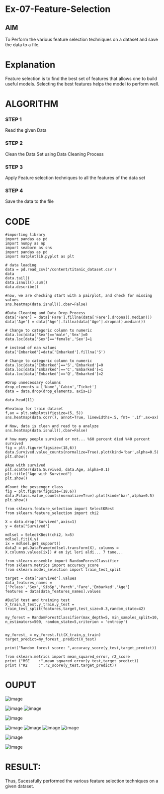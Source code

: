 # Ex-07-Feature-Selection
## AIM
To Perform the various feature selection techniques on a dataset and save the data to a file. 

# Explanation
Feature selection is to find the best set of features that allows one to build useful models.
Selecting the best features helps the model to perform well. 

# ALGORITHM
### STEP 1
Read the given Data
### STEP 2
Clean the Data Set using Data Cleaning Process
### STEP 3
Apply Feature selection techniques to all the features of the data set
### STEP 4
Save the data to the file
# CODE
```
#importing library
import pandas as pd
import numpy as np
import seaborn as sns
import pandas as pd
import matplotlib.pyplot as plt

# data loading
data = pd.read_csv('/content/titanic_dataset.csv')
data
data.tail()
data.isnull().sum()
data.describe()

#now, we are checking start with a pairplot, and check for missing values
sns.heatmap(data.isnull(),cbar=False)

#Data Cleaning and Data Drop Process
data['Fare'] = data['Fare'].fillna(data['Fare'].dropna().median())
data['Age'] = data['Age'].fillna(data['Age'].dropna().median())

# Change to categoric column to numeric
data.loc[data['Sex']=='male','Sex']=0
data.loc[data['Sex']=='female','Sex']=1

# instead of nan values
data['Embarked']=data['Embarked'].fillna('S')

# Change to categoric column to numeric
data.loc[data['Embarked']=='S','Embarked']=0
data.loc[data['Embarked']=='C','Embarked']=1
data.loc[data['Embarked']=='Q','Embarked']=2

#Drop unnecessary columns
drop_elements = ['Name','Cabin','Ticket']
data = data.drop(drop_elements, axis=1)

data.head(11)

#heatmap for train dataset
f,ax = plt.subplots(figsize=(5, 5))
sns.heatmap(data.corr(), annot=True, linewidths=.5, fmt= '.1f',ax=ax)

# Now, data is clean and read to a analyze
sns.heatmap(data.isnull(),cbar=False)

# how many people survived or not... %60 percent died %40 percent survived
fig = plt.figure(figsize=(18,6))
data.Survived.value_counts(normalize=True).plot(kind='bar',alpha=0.5)
plt.show()

#Age with survived
plt.scatter(data.Survived, data.Age, alpha=0.1)
plt.title("Age with Survived")
plt.show()

#Count the pessenger class
fig = plt.figure(figsize=(18,6))
data.Pclass.value_counts(normalize=True).plot(kind='bar',alpha=0.5)
plt.show()

from sklearn.feature_selection import SelectKBest
from sklearn.feature_selection import chi2

X = data.drop("Survived",axis=1)
y = data["Survived"]

mdlsel = SelectKBest(chi2, k=5)
mdlsel.fit(X,y)
ix = mdlsel.get_support()
data2 = pd.DataFrame(mdlsel.transform(X), columns = X.columns.values[ix]) # en iyi leri aldi... 7 tane...

from sklearn.ensemble import RandomForestClassifier
from sklearn.metrics import accuracy_score
from sklearn.model_selection import train_test_split

target = data['Survived'].values
data_features_names = ['Pclass','Sex','SibSp','Parch','Fare','Embarked','Age']
features = data[data_features_names].values

#Build test and training test
X_train,X_test,y_train,y_test = train_test_split(features,target,test_size=0.3,random_state=42)

my_forest = RandomForestClassifier(max_depth=5, min_samples_split=10, n_estimators=500, random_state=5,criterion = 'entropy')


my_forest_ = my_forest.fit(X_train,y_train)
target_predict=my_forest_.predict(X_test)

print("Random forest score: ",accuracy_score(y_test,target_predict))

from sklearn.metrics import mean_squared_error, r2_score
print ("MSE    :",mean_squared_error(y_test,target_predict))
print ("R2     :",r2_score(y_test,target_predict))
```

# OUPUT
![image](https://github.com/SandhiyaR1/Ex-07-Feature-Selection/assets/113497571/c0a3e653-d47a-4755-a7e9-e8380d28a240)

![image](https://github.com/SandhiyaR1/Ex-07-Feature-Selection/assets/113497571/4b69f223-17e5-4f78-966d-d25b78b350f4)
![image](https://github.com/SandhiyaR1/Ex-07-Feature-Selection/assets/113497571/f94bd23a-5158-497d-a078-8b38e485742f)

![image](https://github.com/SandhiyaR1/Ex-07-Feature-Selection/assets/113497571/0d3315ac-6ef6-43fc-b7c8-1bef23b1973d)

![image](https://github.com/SandhiyaR1/Ex-07-Feature-Selection/assets/113497571/7b7c5622-5a81-4967-9cb7-fae2eb348afa)
![image](https://github.com/SandhiyaR1/Ex-07-Feature-Selection/assets/113497571/5b46e116-7009-41ef-b4d4-6ce9edb6d9cc)
![image](https://github.com/SandhiyaR1/Ex-07-Feature-Selection/assets/113497571/aed417c6-6270-4c52-80bd-3e6b04d43b39)
![image](https://github.com/SandhiyaR1/Ex-07-Feature-Selection/assets/113497571/4fa6427a-b4e3-4547-848a-870948378a85)

![image](https://github.com/SandhiyaR1/Ex-07-Feature-Selection/assets/113497571/70d84ef9-2564-4ee3-a15a-dec20c0372d8)

![image](https://github.com/SandhiyaR1/Ex-07-Feature-Selection/assets/113497571/832726cb-5488-4b37-b673-bf9d1587940a)
# RESULT:
Thus, Sucessfully performed the various feature selection techniques on a given dataset.



